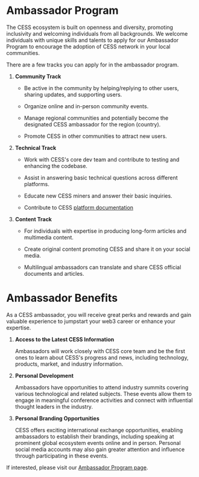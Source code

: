# Ambassador Program

The CESS ecosystem is built on openness and diversity, promoting inclusivity and welcoming individuals from all backgrounds. We welcome individuals with unique skills and talents to apply for our Ambassador Program to encourage the adoption of CESS network in your local communities.

There are a few tracks you can apply for in the ambassador program.

1. **Community Track**

    * Be active in the community by helping/replying to other users, sharing updates, and supporting users.

    * Organize online and in-person community events.

    * Manage regional communities and potentially become the designated CESS ambassador for the region (country).

    * Promote CESS in other communities to attract new users.

2. **Technical Track**

    * Work with CESS's core dev team and contribute to testing and enhancing the codebase.

    * Assist in answering basic technical questions across different platforms.

    * Educate new CESS miners and answer their basic inquiries.

    * Contribute to CESS [platform documentation](#)

3. **Content Track**

    * For individuals with expertise in producing long-form articles and multimedia content.

    * Create original content promoting CESS and share it on your social media.

    * Multilingual ambassadors can translate and share CESS official documents and articles.

# Ambassador Benefits

As a CESS ambassador, you will receive great perks and rewards and gain valuable experience to jumpstart your web3 career or enhance your expertise.

1. **Access to the Latest CESS Information**

    Ambassadors will work closely with CESS core team and be the first ones to learn about CESS's progress and news, including technology, products, market, and industry information.

2. **Personal Development**

    Ambassadors have opportunities to attend industry summits covering various technological and related subjects. These events allow them to engage in meaningful conference activities and connect with influential thought leaders in the industry.

2. **Personal Branding Opportunities**

    CESS offers exciting international exchange opportunities, enabling ambassadors to establish their brandings, including speaking at prominent global ecosystem events online and in person. Personal social media accounts may also gain greater attention and influence through participating in these events.

If interested, please visit our [Ambassador Program page](https://www.cess.cloud/ambassador.html).
